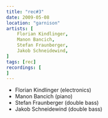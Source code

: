 ```yaml
---
title: "rec#3"
date: 2009-05-08
location: "garnison"
artists: [
    Florian Kindlinger,
    Manon Bancich,
    Stefan Fraunberger,
    Jakob Schneidewind,
]
tags: [rec]
recordings: [
]
---
```

- Florian Kindlinger (electronics)
- Manon Bancich (piano)
- Stefan Fraunberger (double bass)
- Jakob Schneidewind (double bass)
